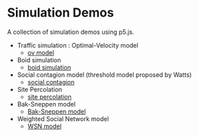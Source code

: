 # Simulation Demos

A collection of simulation demos using p5.js.

- Traffic simulation : Optimal-Velocity model
    - [ov model](/p5js_simulations/ov_model/)
- Boid simulation
    - [boid simulation](/p5js_simulations/boid/)
- Social contagion model (threshold model proposed by Watts)
    - [social contagion](/p5js_simulations/watts_model/)
- Site Percolation
    - [site percolation](/p5js_simulations/site_percolation/)
- Bak-Sneppen model
    - [Bak-Sneppen model](/p5js_simulations/bak_sneppen/)
- Weighted Social Network model
    - [WSN model](/p5js_simulations/wsn/)

